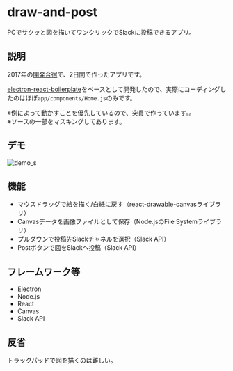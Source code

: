 # draw-and-post
PCでサクッと図を描いてワンクリックでSlackに投稿できるアプリ。

## 説明
2017年の[開発合宿](http://allabout-tech.hatenablog.com/entry/2017/07/31/114800)で、2日間で作ったアプリです。  

[electron-react-boilerplate](https://github.com/chentsulin/electron-react-boilerplate)をベースとして開発したので、実際にコーディングしたのはほぼ`app/components/Home.js`のみです。

※例によって動かすことを優先しているので、突貫で作っています。。  
※ソースの一部をマスキングしてあります。

## デモ
![demo_s](https://user-images.githubusercontent.com/1589431/36352203-b2eea468-14f8-11e8-8d8b-a60fcff3f513.png)

## 機能
+ マウスドラッグで絵を描く/白紙に戻す（react-drawable-canvasライブラリ）
+ Canvasデータを画像ファイルとして保存（Node.jsのFile Systemライブラリ）
+ プルダウンで投稿先Slackチャネルを選択（Slack API）
+ Postボタンで図をSlackへ投稿（Slack API）

## フレームワーク等
+ Electron
+ Node.js
+ React
+ Canvas
+ Slack API

## 反省
トラックパッドで図を描くのは難しい。
